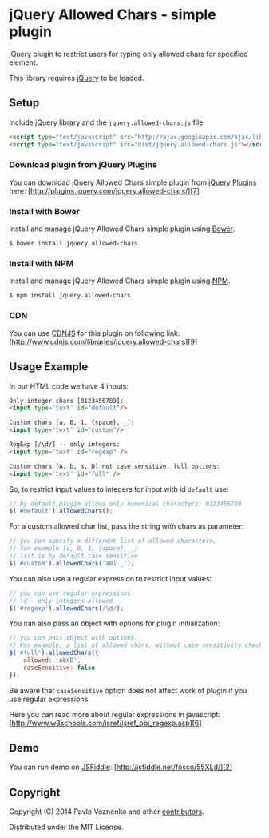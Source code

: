 # jQuery Allowed Chars - simple plugin


jQuery plugin to restrict users for typing only allowed chars for specified element.

This library requires [jQuery][1] to be loaded.

## Setup

Include  jQuery library and the `jquery.allowed-chars.js` file.

```html
<script type="text/javascript" src="http://ajax.googleapis.com/ajax/libs/jquery/1/jquery.min.js"></script>
<script type="text/javascript" src="dist/jquery.allowed-chars.js"></script>
```

### Download plugin from jQuery Plugins

You can download jQuery Allowed Chars simple plugin from [jQuery Plugins][8] here:
[http://plugins.jquery.com/jquery.allowed-chars/][7]

### Install with Bower

Install and manage jQuery Allowed Chars simple plugin using [Bower][4].

```
$ bower install jquery.allowed-chars
```

### Install with NPM

Install and manage jQuery Allowed Chars simple plugin using [NPM][5].

```
$ npm install jquery.allowed-chars
```

### CDN

You can use [CDNJS][10] for this plugin on following link:
[http://www.cdnjs.com/libraries/jquery.allowed-chars][9]

Usage Example
-------------

In our HTML code we have 4 inputs:

```html
Only integer chars [0123456789]: 
<input type='text' id="default"/>

Custom chars [a, B, 1, {space}, _]: 
<input type='text' id="custom"/>

RegExp [/\d/] -- only integers: 
<input type='text' id="regexp" />

Custom chars [A, b, s, D] not case sensitive, full options: 
<input type='text' id="full" />
```

So, to restrict input values to integers for input with id `default` use:

```js
// by default plugin allows only numerical characters: 0123456789
$('#default').allowedChars();
```

For a custom allowed char list, pass the string with chars as parameter:

```js
// you can specify a different list of allowed characters,
// for example [a, B, 1, {space}, _]
// list is by default case sensitive
$('#custom').allowedChars('aB1 _');
```

You can also use a regular expression to restrict input values:

```js
// you can use regular expressions
// \d - only integers allowed
$('#regexp').allowedChars(/\d/);
```

You can also pass an object with options for plugin initialization:

```js
// you can pass object with options.
// For example, a list of allowed chars, without case sensitivity check
$('#full').allowedChars({
    allowed: 'AbsD',
    caseSensitive: false
});
```

Be aware that `caseSensitive` option does not affect work of plugin if you use regular expressions.

Here you can read more about regular expressions in javascript: [http://www.w3schools.com/jsref/jsref_obj_regexp.asp][6]

Demo
----

You can run demo on [JSFiddle][3]: [http://jsfiddle.net/fosco/55XLd/][2]

## Copyright

Copyright (C) 2014 Pavlo Voznenko and other [contributors][11].

Distributed under the MIT License.

[1]: http://jquery.com/
[2]: http://jsfiddle.net/fosco/55XLd/
[3]: http://jsfiddle.net/
[4]: http://bower.io/
[5]: https://www.npmjs.org/
[6]: http://www.w3schools.com/jsref/jsref_obj_regexp.asp
[7]: http://plugins.jquery.com/jquery.allowed-chars/
[8]: http://plugins.jquery.com/
[9]: http://www.cdnjs.com/libraries/jquery.allowed-chars
[10]: http://www.cdnjs.com/
[11]: https://github.com/fosco-maestro/jquery-allowed-chars-simple-plugin/graphs/contributors
